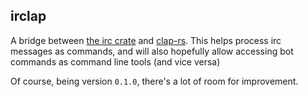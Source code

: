 ## irclap

A bridge between [the irc crate](https://www.github.com/aatxe/irc) and [clap-rs](https://www.github.com/kbknapp/clap-rs).
This helps process irc messages as commands, and will also hopefully allow
accessing bot commands as command line tools (and vice versa)

Of course, being version `0.1.0`, there's a lot of room for improvement.
